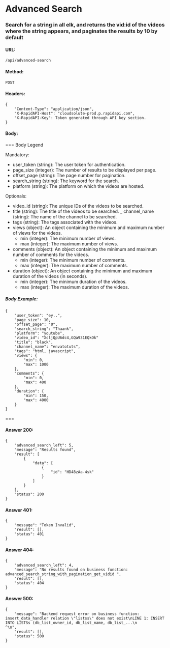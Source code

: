 # Advanced Search

### Search for a string in all elk, and returns the vid:id of the videos where the string appears, and paginates the results by 10 by default


#### URL:
```
/api/advanced-search
```

#### Method:
```
POST
```

#### Headers:
```
{
    "Content-Type": "application/json",
    "X-RapidAPI-Host": "cloudsolute-prod.p.rapidapi.com",
    "X-RapidAPI-Key": Token generated through API key section.
}
```


#### Body:

=== Body Legend

Mandatory:

- user_token (string): The user token for authentication.
- page_size (integer): The number of results to be displayed per page.
- offset_page (string): The page number for pagination.
- search_string (string): The keyword for the search.
- platform (string): The platform on which the videos are hosted.

Optionals:

- video_id (string): The unique IDs of the videos to be searched.
- title (string): The title of the videos to be searched.
_ channel_name (string): The name of the channel to be searched.
- tags (string): The tags associated with the videos.
- views (object): An object containing the minimum and maximum number of views for the videos.
    - min (integer): The minimum number of views.
    - max (integer): The maximum number of views.
- comments (object): An object containing the minimum and maximum number of comments for the videos.
    - min (integer): The minimum number of comments.
    - max (integer): The maximum number of comments.
- duration (object): An object containing the minimum and maximum duration of the videos (in seconds).
    - min (integer): The minimum duration of the videos.
    - max (integer): The maximum duration of the videos.

##### Body Example:

```
{
    "user_token": "ey..",
    "page_size": 10,
    "offset_page": "0",
    "search_string": "Thaank",
    "platform": "youtube",
    "video_id": "XcljQpU6dc4,GQa931EQkOk"
    "title": "black",
    "channel_name": "envatotuts",
    "tags": "html, javascript",
    "views": {
        "min": 0,
        "max": 1000
    },
    "comments": {
        "min": 0,
        "max": 400
    },
    "duration": {
        "min": 150,
        "max": 4000
    }
}
```

===


#### Answer 200:
```
{
    "advanced_search_left": 5,
    "message": "Results found",
    "result": [
        {
            "data": [
                {
                    "id": "HD48zAa-4sk"
                }
            ]
        }
    ],
    "status": 200
}
```

#### Answer 401:
```
{
    "message": "Token Invalid",
    "result": [],
    "status": 401
}

```

#### Answer 404:

```
{
    "advanced_search_left": 4,
    "message": "No results found on business function: advanced_search_string_with_pagination_get_vidid ",
    "result": [],
    "status": 404
}
```

#### Answer 500:
```
{
    "message": "Backend request error on business function: insert_data_handler relation \"listss\" does not exist\nLINE 1: INSERT INTO LISTSs (db_list_owner_id, db_list_name, db_list_...\n                    ^\n",
    "result": [],
    "status": 500
}
```